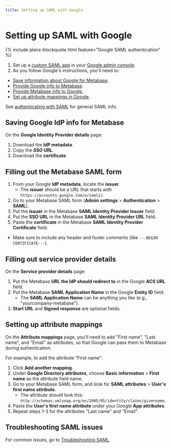 ```yaml
---
title: Setting up SAML with Google
---
```


# Setting up SAML with Google

{% include plans-blockquote.html feature="Google SAML authentication" %}

1. Set up a [custom SAML app](https://support.google.com/a/answer/6087519) in your [Google admin console](admin.google.com).
2. As you follow Google's instructions, you'll need to:
  - [Save information about Google for Metabase](#saving-google-idp-information-for-metabase).
  - [Provide Google info to Metabase](#filling-out-the-metabase-saml-form).
  - [Provide Metabase info to Google ](#filling-out-service-provider-details).
  - [Set up attribute mappings in Google](#setting-up-attribute-mappings).

See [authenticating with SAML](../enterprise-guide/authenticating-with-saml.html) for general SAML info.

## Saving Google IdP info for Metabase

On the **Google Identity Provider details** page:

1. Download the **IdP metadata**.
2. Copy the **SSO URL**.
3. Download the **certificate**.

## Filling out the Metabase SAML form

1. From your Google **IdP metadata**, locate the **issuer**.
   - The **issuer** should be a URL that starts with `https://accounts.google.com/o/saml2/`.
2. Go to your Metabase SAML form (**Admin settings** > **Authentication** > **SAML**).
2. Put the **issuer** in the Metabase **SAML Identity Provider Issuer** field. 
3. Put the **SSO URL** in the Metabase **SAML Identity Provider URL** field.
4. Paste the **certificate** in the Metabase **SAML Identity Provider Certificate** field.
  - Make sure to include any header and footer comments (like `---BEGIN CERTIFICATE---`).

## Filling out service provider details

On the **Service provider details** page:

1. Put the Metabase **URL the IdP should redirect to** in the Google **ACS URL** field.
2. Put the Metabase **SAML Application Name** in the Google **Entity ID** field. 
   - The **SAML Application Name** can be anything you like (e.g., "yourcompany-metabase").
3. **Start URL** and **Signed response** are optional fields.

## Setting up attribute mappings

On the **Attribute mappings** page, you'll need to add "First name", "Last name", and "Email" as attributes, so that Google can pass them to Metabase during authentication.

For example, to add the attribute "First name":

1. Click **Add another mapping**.
2. Under **Google Directory attributes**, choose **Basic information** > **First name** as the attribute field name.
3. Go to your Metabase SAML form, and look for **SAML attributes** > **User's first name attribute**.
   - The attribute should look this: `http://schemas.xmlsoap.org/ws/2005/05/identity/claims/givenname`.
4. Paste the **User's first name attribute** under your Google **App attributes**.
5. Repeat steps 1-3 for the attributes "Last name" and "Email".

## Troubleshooting SAML issues

For common issues, go to [Troubleshooting SAML](../troubleshooting-guide/saml.html).